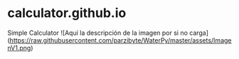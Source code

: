 # calculator.github.io
 Simple Calculator
<span>![</span><span>Aquí la descripción de la imagen por si no carga</span><span>]</span><span>(</span><span>https://raw.githubusercontent.com/parzibyte/WaterPy/master/assets/ImagenV1.png</span><span>)</span>
